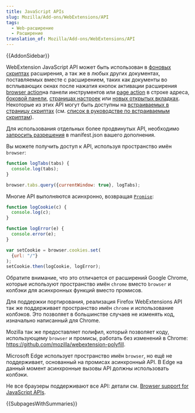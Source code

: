 ```yaml
---
title: JavaScript APIs
slug: Mozilla/Add-ons/WebExtensions/API
tags:
  - Web-расширение
  - Расширение
translation_of: Mozilla/Add-ons/WebExtensions/API
---
```


{{AddonSidebar}}

WebExtension JavaScript API может быть использован в [фоновых скриптах](/ru/docs/Mozilla/Add-ons/WebExtensions/Anatomy_of_a_WebExtension#%D0%A4%D0%BE%D0%BD%D0%BE%D0%B2%D1%8B%D0%B5_%D1%81%D0%BA%D1%80%D0%B8%D0%BF%D1%82%D1%8B) расширения, а так же в любых других документах, поставляемых вместе с расширением, таких как документы во всплывающих окнах после нажатия кнопок активации расширения [browser action](/ru/docs/Mozilla/Add-ons/WebExtensions/user_interface/Browser_action)на панели инструментов или [page action](/ru/docs/Mozilla/Add-ons/WebExtensions/user_interface/Page_actions) в строке адреса, [боковой панели](/ru/docs/Mozilla/Add-ons/WebExtensions/user_interface/Sidebars), [страницах настроек](/ru/docs/Mozilla/Add-ons/WebExtensions/user_interface/Options_pages) или [новых открытых вкладках](/ru/docs/Mozilla/Add-ons/WebExtensions/manifest.json/chrome_url_overrides). Некоторые из этих API могут быть доступны на [встраиваемых в страницу скриптах](/ru/docs/Mozilla/Add-ons/WebExtensions/Anatomy_of_a_WebExtension#%D0%92%D1%81%D1%82%D1%80%D0%B0%D0%B8%D0%B2%D0%B0%D0%B5%D0%BC%D1%8B%D0%B5_%D1%81%D0%BA%D1%80%D0%B8%D0%BF%D1%82%D1%8B) (см. [список в руководстве по встраиваемым скриптам](/ru/docs/Mozilla/Add-ons/WebExtensions/Content_scripts#WebExtension_APIs)).

Для использования отдельных более продвинутых API, необходимо [запросить разрешения](/ru/docs/Mozilla/Add-ons/WebExtensions/manifest.json/permissions) в manifest.json вашего дополнения.

Вы можете получить доступ к API, используя пространство имён `browser`:

```js
function logTabs(tabs) {
  console.log(tabs);
}

browser.tabs.query({currentWindow: true}, logTabs);
```

Многие API выполняются асинхронно, возвращая [`Promise`](/en-US/docs/Web/JavaScript/Reference/Global_Objects/Promise):

```js
function logCookie(c) {
  console.log(c);
}

function logError(e) {
  console.error(e);
}

var setCookie = browser.cookies.set(
  {url: "/"}
);
setCookie.then(logCookie, logError);
```

Обратите внимание, что это отличается от расширений Google Chrome, которые используют пространство имён `chrome` вместо `browser` и колбэки для асинхронных функций вместо промисов.

Для поддержки портирования, реализация Firefox WebExtensions API так же поддерживает пространство имён `chrome` и использование колбэков. Это позволяет в большинстве случаев не изменять код, изначально написанный для Chrome.

Mozilla так же предоставляет полифил, который позволяет коду, использующему `browser` и промисы, работать без изменений в Chrome: <https://github.com/mozilla/webextension-polyfill>.

Microsoft Edge использует пространство имён `browser`, но ещё не поддерживает, основанный на промисах асинхронный API. В Edge на данный момент асинхронные вызовы API должны использовать колбэки.

Не все браузеры поддерживают все API: детали см. [Browser support for JavaScript APIs](/ru/docs/Mozilla/Add-ons/WebExtensions/Browser_support_for_JavaScript_APIs).

{{SubpagesWithSummaries}}
